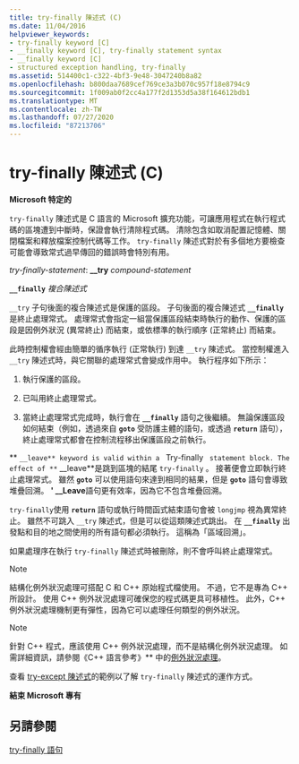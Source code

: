 ```yaml
---
title: try-finally 陳述式 (C)
ms.date: 11/04/2016
helpviewer_keywords:
- try-finally keyword [C]
- __finally keyword [C], try-finally statement syntax
- __finally keyword [C]
- structured exception handling, try-finally
ms.assetid: 514400c1-c322-4bf3-9e48-3047240b8a82
ms.openlocfilehash: b800daa7689cef769ce3a3b070c957f18e8794c9
ms.sourcegitcommit: 1f009ab0f2cc4a177f2d1353d5a38f164612bdb1
ms.translationtype: MT
ms.contentlocale: zh-TW
ms.lasthandoff: 07/27/2020
ms.locfileid: "87213706"
---
```

# <a name="try-finally-statement-c"></a>try-finally 陳述式 (C)

**Microsoft 特定的**

`try-finally` 陳述式是 C 語言的 Microsoft 擴充功能，可讓應用程式在執行程式碼的區塊遭到中斷時，保證會執行清除程式碼。 清除包含如取消配置記憶體、關閉檔案和釋放檔案控制代碼等工作。 `try-finally` 陳述式對於有多個地方要檢查可能會導致常式過早傳回的錯誤時會特別有用。

*try-finally-statement*: **__try**  *compound-statement*

**`__finally`**  *複合陳述式*

`__try` 子句後面的複合陳述式是保護的區段。 子句後面的複合陳述式 **`__finally`** 是終止處理常式。 處理常式會指定一組當保護區段結束時執行的動作、保護的區段是因例外狀況 (異常終止) 而結束，或依標準的執行順序 (正常終止) 而結束。

此時控制權會經由簡單的循序執行 (正常執行) 到達 `__try` 陳述式。 當控制權進入 `__try` 陳述式時，與它關聯的處理常式會變成作用中。 執行程序如下所示：

1. 執行保護的區段。

1. 已叫用終止處理常式。

1. 當終止處理常式完成時，執行會在 **`__finally`** 語句之後繼續。 無論保護區段如何結束（例如，透過來自 **`goto`** 受防護主體的語句，或透過 **`return`** 語句），終止處理常式都會在控制流程移出保護區段之前執行。

** `__leave** keyword is valid within a ` Try-finally ` statement block. The effect of **` __leave**是跳到區塊的結尾 `try-finally` 。 接著便會立即執行終止處理常式。 雖然 **`goto`** 可以使用語句來達到相同的結果，但是 **`goto`** 語句會導致堆疊回溯。 **' __Leave**語句更有效率，因為它不包含堆疊回溯。

`try-finally`使用 **`return`** 語句或執行時間函式結束語句會被 `longjmp` 視為異常終止。 雖然不可跳入 `__try` 陳述式，但是可以從這類陳述式跳出。 在 **`__finally`** 出發點和目的地之間使用的所有語句都必須執行。 這稱為「區域回溯」。

如果處理序在執行 `try-finally` 陳述式時被刪除，則不會呼叫終止處理常式。

> [!NOTE]
> 結構化例外狀況處理可搭配 C 和 C++ 原始程式檔使用。 不過，它不是專為 C++ 所設計。 使用 C++ 例外狀況處理可確保您的程式碼更具可移植性。 此外，C++ 例外狀況處理機制更有彈性，因為它可以處理任何類型的例外狀況。

> [!NOTE]
> 針對 C++ 程式，應該使用 C++ 例外狀況處理，而不是結構化例外狀況處理。 如需詳細資訊，請參閱《C++ 語言參考》** 中的[例外狀況處理](../cpp/exception-handling-in-visual-cpp.md)。

查看 [try-except 陳述式](../c-language/try-except-statement-c.md)的範例以了解 `try-finally` 陳述式的運作方式。

**結束 Microsoft 專有**

## <a name="see-also"></a>另請參閱

[try-finally 語句](../cpp/try-finally-statement.md)
